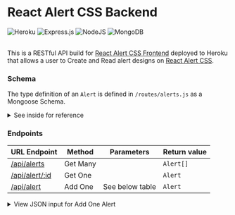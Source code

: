# React Alert CSS Backend

<div>
   <img alt="Heroku" src="https://img.shields.io/badge/heroku-%23430098.svg?style=for-the-badge&logo=heroku&logoColor=white"/>
   <img alt="Express.js" src="https://img.shields.io/badge/express.js-%23404d59.svg?style=for-the-badge&logo=express&logoColor=%2361DAFB"/>
  <img alt="NodeJS" src="https://img.shields.io/badge/node.js-%2343853D.svg?style=for-the-badge&logo=node-dot-js&logoColor=white"/>
  <img alt="MongoDB" src ="https://img.shields.io/badge/MongoDB-%234ea94b.svg?style=for-the-badge&logo=mongodb&logoColor=white"/>
</div>
&nbsp;

This is a RESTful API build for [React Alert CSS Frontend](https://github.com/theFl00f/react-alert-css) deployed to Heroku that allows a user to Create and Read alert designs on [React Alert CSS](https://react-alert-css.netlify.app).
  
### Schema
The type definition of an `Alert` is defined in `/routes/alerts.js` as a Mongoose Schema.

<details>
   <summary>See inside for reference</summary>   
      
```node
const alert: Alert = {
    user: String,
    alertName: String,
    textValues: {
      message: String,
      button: String,
    },
    css: {
      alertBorderColor: String,
      alertBackgroundColor: String,
      buttonBorderColor: String,
      buttonBackgroundColor: String,
      textColor: String,
      buttonTextColor: String,
    },
    dimensions: {
      alertWidth: Number,
      alertHeight: Number,
      alertBorderRadius: Number,
      alertBorderWidth: Number,
      alertXPadding: Number,
      alertYPadding: Number,
      buttonXPadding: Number,
      buttonYPadding: Number,
      buttonBorderRadius: Number,
      buttonBorderWidth: Number,
    },
  },
  { timestamps: { createdAt: "created_at" } }
}
```
      
</details>

### Endpoints

| URL Endpoint | Method | Parameters | Return value 
|---|---|---|---|
|[/api/alerts](https://react-alert-css-backend.herokuapp.com/api/alerts)|Get Many| | `Alert[]` |
|[/api/alert/:id](http://react-alert-css-backend.herokuapp.com/api/alert/60a5c40242ede7a712edacc6)|Get One| | `Alert` |
|[/api/alert](https://react-alert-css-backend.herokuapp.com/api/alert)|Add One| See below table | `Alert` |

<details>
   <summary>View JSON input for Add One Alert</summary>
   
   ```json
   {
      "textValues": {
         "message": "",
         "button": "Close"
      },
      "css": {
         "alertBorderColor": "#181069",
         "alertBackgroundColor": "#3c1069",
         "buttonBorderColor": "#4d1069",
         "buttonBackgroundColor": "#5f1069",
         "textColor": "#ffffff",
         "buttonTextColor": "#ffffff"
      },
      "dimensions": {
         "alertWidth": 24,
         "alertHeight": 14,
         "alertBorderRadius": 0,
         "alertBorderWidth": 0.5,
         "alertXPadding": 1,
         "alertYPadding": 1,
         "buttonXPadding": 4,
         "buttonYPadding": 0,
         "buttonBorderRadius": 10,
         "buttonBorderWidth": 0.5
      },
      "user": "Anonymous",
      "alertName": "Untitled"
   }
```

</details>
